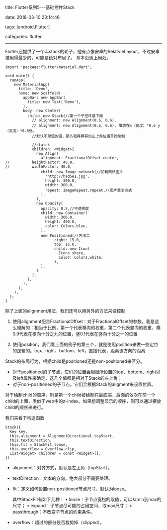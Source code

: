 title: Flutter系列5---基础控件Stack

date: 2018-03-10 23:14:46

tags: [android,Flutter]

categories: flutter

------------------------------------------

Flutter还提供了一个叫stack的轮子，他有点像安卓的RelatvieLayout，不过安卓被用得最少的，可能是绝对布局了。
基本没派上用处。


	import 'package:flutter/material.dart';
	
	void main() {
	  runApp(
	    new MaterialApp(
	      title: 'Demo',
	      home: new Scaffold(
	        appBar: new AppBar(
	          title: new Text('Demo'),
	        ),
	        body: new Center(
	          child: new Stack(//第一个子控件最下面
	            // alignment: new Alignment(0.6, 0.6),
	            // alignment: new Alignment(0.6, 0.6), 堆放在x（宽度）*0.6 y（高度）*0.6处。
	            //默认不赋值的话，那么就再屏幕的左上角位置开始绘制 

	            //statck
	            children: <Widget>[
	              new Align(
	                alignment: FractionalOffset.center,
	//          heightFactor: 40.0,
	//          widthFactor: 40.0,
	                child: new Image.network(//加载网络图片
	                  'http://had5e1.jpg',
	                  height: 300.0,
	                  width: 300.0,
	                  repeat: ImageRepeat.repeat,//图片重复方式
	                ),
	              ),
	              new Opacity(
	                opacity: 0.5,//不透明度
	                child: new Container(
	                  width: 300.0,
	                  height: 400.0,
	                  color: Colors.blue,
	                ),
	                new Positioned(//方法二
		                  right: 15.0,
		                  top: 15.0,
		                  child: new Icon(
		                    Icons.share,
		                    color: Colors.white,
		                  ),
	                ),
	              )
	            ],
	          ),
	        ),
	      ),
	    ),
	  );
	}
	 
除了上面的alignment用法，我们还可以用另外的方法来做控制

1. 使用alignment配合FractionalOffset：对于FractionalOffset的参数，我是这么理解的：相当于比例，第一个代表横向的权重，第二个代表竖向的权重，横0.9代表在横向十分之九的位置，竖0.1代表在竖向十分之一的位置


2. 使用position，我们看上面的例子的第三个，就是使用position来做一些定位的逻辑的。top、right、buttom、left，直接代表，距离该方向的距离



Stack的布局行为，根据child是positioned还是non-positioned来区分。

- 对于positioned的子节点，它们的位置会根据所设置的top、bottom、right以及left属性来确定，这几个值都是相对于Stack的左上角；
- 对于non-positioned的子节点，它们会根据Stack的aligment来设置位置。

对于绘制child的顺序，则是第一个child被绘制在最底端，后面的依次在前一个child的上面，类似于web中的z-index。如果想调整显示的顺序，则可以通过摆放child的顺序来进行。

我们来看下构造函数

	Stack({
	  Key key,
	  this.alignment = AlignmentDirectional.topStart,
	  this.textDirection,
	  this.fit = StackFit.loose,
	  this.overflow = Overflow.clip,
	  List<Widget> children = const <Widget>[],
	})

- alignment：对齐方式，默认是左上角（topStart）。
- textDirection：文本的方向，绝大部分不需要处理。
- fit：定义如何设置non-positioned节点尺寸，默认为loose。
  
  其中StackFit有如下几种：
	•	loose：子节点宽松的取值，可以从min到max的尺寸；
	•	expand：子节点尽可能的占用空间，取max尺寸；
	•	passthrough：不改变子节点的约束条件。
- overflow：超过的部分是否裁剪掉（clipped）。
 
 

